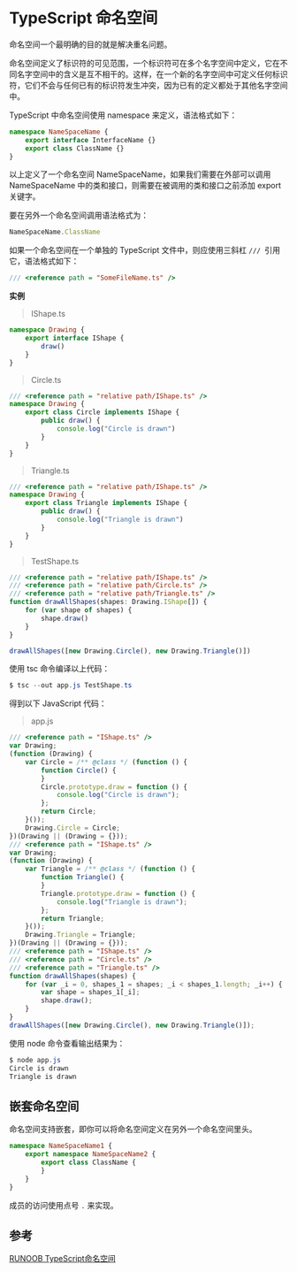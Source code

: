 # TypeScript 命名空间

命名空间一个最明确的目的就是解决重名问题。

命名空间定义了标识符的可见范围，一个标识符可在多个名字空间中定义，它在不同名字空间中的含义是互不相干的。这样，在一个新的名字空间中可定义任何标识符，它们不会与任何已有的标识符发生冲突，因为已有的定义都处于其他名字空间中。

TypeScript 中命名空间使用 namespace 来定义，语法格式如下：

```typescript
namespace NameSpaceName {
    export interface InterfaceName {}
    export class ClassName {}
}
```

以上定义了一个命名空间 NameSpaceName，如果我们需要在外部可以调用 NameSpaceName 中的类和接口，则需要在被调用的类和接口之前添加 export 关键字。

要在另外一个命名空间调用语法格式为：

```typescript
NameSpaceName.ClassName
```

如果一个命名空间在一个单独的 TypeScript 文件中，则应使用三斜杠 `/// `引用它，语法格式如下：

```typescript
/// <reference path = "SomeFileName.ts" />
```

**实例**

> IShape.ts

```typescript
namespace Drawing {
    export interface IShape {
        draw()
    }
}
```

> Circle.ts

```typescript
/// <reference path = "relative path/IShape.ts" />
namespace Drawing {
    export class Circle implements IShape {
        public draw() {
            console.log("Circle is drawn")
        }
    }
}
```

> Triangle.ts

```typescript
/// <reference path = "relative path/IShape.ts" />
namespace Drawing {
    export class Triangle implements IShape {
        public draw() {
            console.log("Triangle is drawn")
        }
    }
}
```

> TestShape.ts

```typescript
/// <reference path = "relative path/IShape.ts" />
/// <reference path = "relative path/Circle.ts" />
/// <reference path = "relative path/Triangle.ts" />
function drawAllShapes(shapes: Drawing.IShape[]) {
    for (var shape of shapes) {
        shape.draw()
    }
}

drawAllShapes([new Drawing.Circle(), new Drawing.Triangle()])
```

使用 tsc 命令编译以上代码：

```powershell
$ tsc --out app.js TestShape.ts
```

得到以下 JavaScript 代码：

> app.js

```javascript
/// <reference path = "IShape.ts" />
var Drawing;
(function (Drawing) {
    var Circle = /** @class */ (function () {
        function Circle() {
        }
        Circle.prototype.draw = function () {
            console.log("Circle is drawn");
        };
        return Circle;
    }());
    Drawing.Circle = Circle;
})(Drawing || (Drawing = {}));
/// <reference path = "IShape.ts" />
var Drawing;
(function (Drawing) {
    var Triangle = /** @class */ (function () {
        function Triangle() {
        }
        Triangle.prototype.draw = function () {
            console.log("Triangle is drawn");
        };
        return Triangle;
    }());
    Drawing.Triangle = Triangle;
})(Drawing || (Drawing = {}));
/// <reference path = "IShape.ts" />
/// <reference path = "Circle.ts" />
/// <reference path = "Triangle.ts" />
function drawAllShapes(shapes) {
    for (var _i = 0, shapes_1 = shapes; _i < shapes_1.length; _i++) {
        var shape = shapes_1[_i];
        shape.draw();
    }
}
drawAllShapes([new Drawing.Circle(), new Drawing.Triangle()]);
```

使用 node 命令查看输出结果为：

```powershell
$ node app.js
Circle is drawn
Triangle is drawn
```

## 嵌套命名空间

命名空间支持嵌套，即你可以将命名空间定义在另外一个命名空间里头。

```typescript
namespace NameSpaceName1 {
    export namespace NameSpaceName2 {
        export class ClassName {
        } 
    } 
}
```

成员的访问使用点号 `.` 来实现。

## 参考

[RUNOOB TypeScript命名空间](http://www.runoob.com/typescript/ts-namespace.html)